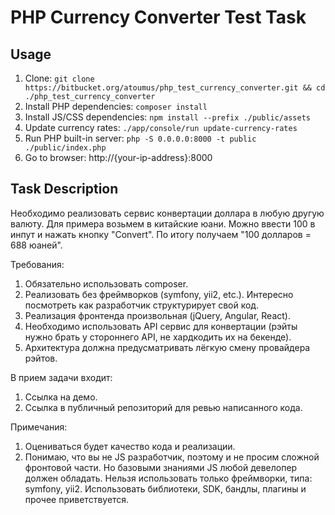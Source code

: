 # PHP Currency Converter Test Task

## Usage

1. Clone: `git clone https://bitbucket.org/atoumus/php_test_currency_converter.git && cd ./php_test_currency_converter`
1. Install PHP dependencies: `composer install`
1. Install JS/CSS dependencies: `npm install --prefix ./public/assets`
1. Update currency rates: `./app/console/run update-currency-rates`
1. Run PHP built-in server: `php -S 0.0.0.0:8000 -t public ./public/index.php`
1. Go to browser: http://{your-ip-address}:8000

## Task Description

Необходимо реализовать сервис конвертации доллара в любую другую валюту. Для примера возьмем в китайские юани. 
Можно ввести 100 в инпут и нажать кнопку "Convert". По итогу получаем "100 долларов = 688 юаней".

Требования:

1. Обязательно использовать composer.
1. Реализовать без фреймворков (symfony, yii2, etc.). Интересно посмотреть как разработчик структурирует свой код.
1. Реализация фронтенда произвольная (jQuery, Angular, React).
1. Необходимо использовать API сервис для конвертации (рэйты нужно брать у стороннего API, не хардкодить их на бекенде).
1. Архитектура должна предусматривать лёгкую смену провайдера рэйтов.

В прием задачи входит:

1. Ссылка на демо.
1. Ссылка в публичный репозиторий для ревью написанного кода.

Примечания:

1. Оцениваться будет качество кода и реализации.
1. Понимаю, что вы не JS разработчик, поэтому и не просим сложной фронтовой части. 
Но базовыми знаниями JS любой девелопер должен обладать.
Нельзя использовать только фреймворки, типа: symfony, yii2. Использовать библиотеки, SDK, 
бандлы, плагины и прочее приветствуется.